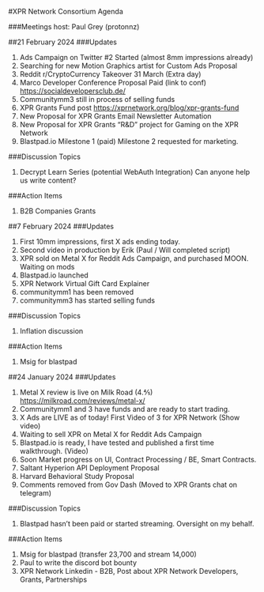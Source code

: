#XPR Network Consortium Agenda

###Meetings host: Paul Grey (protonnz)

##21 February 2024
###Updates
1. Ads Campaign on Twitter #2 Started (almost 8mm impressions already)
2. Searching for new Motion Graphics artist for Custom Ads Proposal
3. Reddit r/CryptoCurrency Takeover 31 March (Extra day)
4. Marco Developer Conference Proposal Paid (link to conf) https://socialdevelopersclub.de/
5. Communitymm3 still in process of selling funds
6. XPR Grants Fund post https://xprnetwork.org/blog/xpr-grants-fund
7. New Proposal for XPR Grants Email Newsletter Automation
8. New Proposal for XPR Grants “R&D” project for Gaming on the XPR Network
9. Blastpad.io Milestone 1 (paid)  Milestone 2 requested for marketing.

###Discussion Topics
1. Decrypt Learn Series (potential WebAuth Integration) Can anyone help us write content?

###Action Items
1. B2B Companies Grants


##7 February 2024
###Updates
1. First 10mm impressions, first X ads ending today.
2. Second video in production by Erik (Paul / Will completed script)
3. XPR sold on Metal X for Reddit Ads Campaign, and purchased MOON. Waiting on mods
4. Blastpad.io launched
5. XPR Network Virtual Gift Card Explainer
6. communitymm1 has been removed
4. communitymm3 has started selling funds

###Discussion Topics
1. Inflation discussion

###Action Items
1. Msig for blastpad


##24 January 2024
###Updates
1. Metal X review is live on Milk Road (4.⅘) https://milkroad.com/reviews/metal-x/
2. Communitymm1 and 3 have funds and are ready to start trading.
3. X Ads are LIVE as of today! First Video of 3 for XPR Network (Show video)
4. Waiting to sell XPR on Metal X for Reddit Ads Campaign
5. Blastpad.io is ready, I have tested and published a first time walkthrough. (Video)
6. Soon Market progress on UI, Contract Processing / BE, Smart Contracts.
7. Saltant Hyperion API Deployment Proposal
8. Harvard Behavioral Study Proposal
9. Comments removed from Gov Dash (Moved to XPR Grants chat on telegram)

###Discussion Topics
1. Blastpad hasn’t been paid or started streaming. Oversight on my behalf.

###Action Items
1. Msig for blastpad (transfer 23,700 and stream 14,000)
2. Paul to write the discord bot bounty
3. XPR Network Linkedin - B2B, Post about XPR Network Developers, Grants, Partnerships
